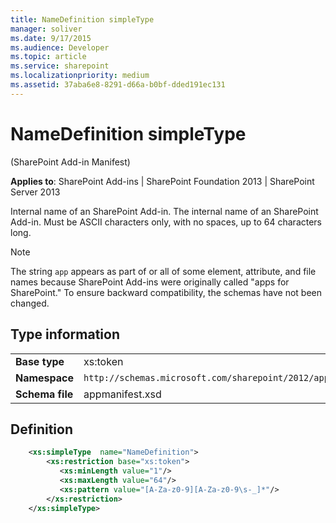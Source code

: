 ```yaml
---
title: NameDefinition simpleType
manager: soliver
ms.date: 9/17/2015
ms.audience: Developer
ms.topic: article
ms.service: sharepoint
ms.localizationpriority: medium
ms.assetid: 37aba6e8-8291-d66a-b0bf-dded191ec131
---
```


# NameDefinition simpleType 

(SharePoint Add-in Manifest)

**Applies to**: SharePoint Add-ins | SharePoint Foundation 2013 | SharePoint Server 2013

Internal name of an SharePoint Add-in. The internal name of an SharePoint Add-in. Must be ASCII characters
only, with no spaces, up to 64 characters long.

> [!NOTE] 
> The string `app` appears as part of or all of some element, attribute, and file names because SharePoint Add-ins were originally called "apps for SharePoint." To ensure backward compatibility, the schemas have not been changed.

## Type information

|   |   |
|---|---|
| **Base type**  | xs:token |
| **Namespace**  | `http://schemas.microsoft.com/sharepoint/2012/app/manifest` |
| **Schema file**  | appmanifest.xsd |

## Definition

```XML 
    <xs:simpleType  name="NameDefinition">       
        <xs:restriction base="xs:token">
           <xs:minLength value="1"/>
           <xs:maxLength value="64"/>
           <xs:pattern value="[A-Za-z0-9][A-Za-z0-9\s-_]*"/>
        </xs:restriction>
    </xs:simpleType>
```
